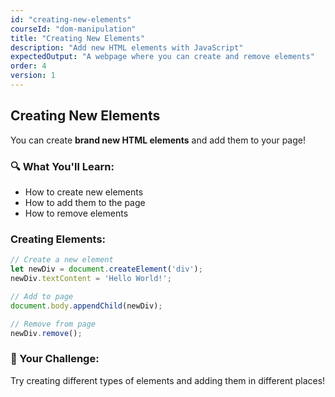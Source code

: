 ```yaml
---
id: "creating-new-elements"
courseId: "dom-manipulation"
title: "Creating New Elements"
description: "Add new HTML elements with JavaScript"
expectedOutput: "A webpage where you can create and remove elements"
order: 4
version: 1
---
```


## Creating New Elements

You can create **brand new HTML elements** and add them to your page!

### 🔍 What You'll Learn:

- How to create new elements
- How to add them to the page
- How to remove elements

### Creating Elements:

```javascript
// Create a new element
let newDiv = document.createElement('div');
newDiv.textContent = 'Hello World!';

// Add to page
document.body.appendChild(newDiv);

// Remove from page
newDiv.remove();
```

### 🌟 Your Challenge:

Try creating different types of elements and adding them in different places!